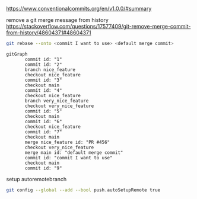 https://www.conventionalcommits.org/en/v1.0.0/#summary

remove a git merge message from history 
https://stackoverflow.com/questions/17577409/git-remove-merge-commit-from-history/48604371#48604371

```bash
git rebase --onto <commit I want to use> <default merge commit>
```

```mermaid
gitGraph
       commit id: "1"
       commit id: "2"
       branch nice_feature
       checkout nice_feature
       commit id: "3"
       checkout main
       commit id: "4"
       checkout nice_feature
       branch very_nice_feature
       checkout very_nice_feature
       commit id: "5"
       checkout main
       commit id: "6"
       checkout nice_feature
       commit id: "7"
       checkout main
       merge nice_feature id: "PR #456"
       checkout very_nice_feature
       merge main id: "default merge commit"
       commit id: "commit I want to use"
       checkout main
       commit id: "9"
```

setup autoremotebranch

```bash
git config --global --add --bool push.autoSetupRemote true
```